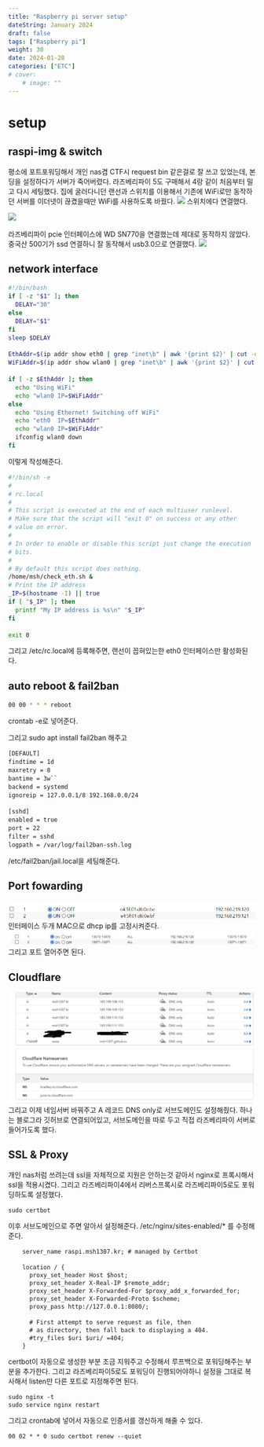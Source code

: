 ```yaml
---
title: "Raspberry pi server setup"
dateString: January 2024
draft: false
tags: ["Raspberry pi"]
weight: 30
date: 2024-01-28
categories: ["ETC"]
# cover:
    # image: ""
---
```


# setup
## raspi-img & switch 
평소에 포트포워딩해서 개인 nas겸 CTF시 request bin 같은걸로 잘 쓰고 있었는데, 본딩을 설정하다가 서버가 죽어버렸다.
라즈베리파이 5도 구매해서 4랑 같이 처음부터 밀고 다시 세팅했다.
집에 굴러다니던 랜선과 스위치를 이용해서 기존에 WiFi로만 동작하던 서버를 이더넷이 끊켰을때만 WiFi를 사용하도록 바꿨다.
![](/blog/Raspberry_pi_setup/image.png)
스위치에다 연결했다. 

![](/blog/Raspberry_pi_setup/image-1.png)

라즈베리파이 pcie 인터페이스에 WD SN770을 연결했는데 제대로 동작하지 않았다.
중국산 500기가 ssd 연결하니 잘 동작해서 usb3.0으로 연결했다.
![](final.jpg)


## network interface
```bash
#!/bin/bash
if [ -z "$1" ]; then
  DELAY="30"
else
  DELAY="$1"
fi
sleep $DELAY

EthAddr=$(ip addr show eth0 | grep "inet\b" | awk '{print $2}' | cut -d/ -f1)
WiFiAddr=$(ip addr show wlan0 | grep "inet\b" | awk '{print $2}' | cut -d/ -f1)

if [ -z $EthAddr ]; then
  echo "Using WiFi"
  echo "wlan0 IP=$WiFiAddr"
else
  echo "Using Ethernet! Switching off WiFi"
  echo "eth0  IP=$EthAddr"
  echo "wlan0 IP=$WiFiAddr"
  ifconfig wlan0 down
fi
```
이렇게 작성해준다.
```bash
#!/bin/sh -e
#
# rc.local
#
# This script is executed at the end of each multiuser runlevel.
# Make sure that the script will "exit 0" on success or any other
# value on error.
#
# In order to enable or disable this script just change the execution
# bits.
#
# By default this script does nothing.
/home/msh/check_eth.sh &
# Print the IP address
_IP=$(hostname -I) || true
if [ "$_IP" ]; then
  printf "My IP address is %s\n" "$_IP"
fi

exit 0
```
그리고 /etc/rc.local에 등록해주면, 랜선이 꼽혀있는한 eth0 인터페이스만 활성화된다.
## auto reboot & fail2ban
```bash
00 00 * * * reboot
```
crontab -e로 넣어준다.

그리고 sudo apt install fail2ban 해주고 
```bash
[DEFAULT]
findtime = 1d
maxretry = 8
bantime = 3w``
backend = systemd
ignoreip = 127.0.0.1/8 192.168.0.0/24

[sshd]
enabled = true
port = 22
filter = sshd
logpath = /var/log/fail2ban-ssh.log
```
/etc/fail2ban/jail.local을 세팅해준다.

## Port fowarding
![](/blog/Raspberry_pi_setup/image-2.png)
인터페이스 두개 MAC으로 dhcp ip를 고정시켜준다.
![](/blog/Raspberry_pi_setup/image-3.png)
그리고 포트 열어주면 된다.

## Cloudflare
![](/blog/Raspberry_pi_setup/image-4.png)
그리고 이제 네임서버 바꿔주고 A 레코드 DNS only로 서브도메인도 설정해줬다.
하나는 블로그라 깃허브로 연결되어있고, 서브도메인을 따로 두고 직접 라즈베리파이 서버로 들어가도록 했다.

## SSL & Proxy
개인 nas처럼 쓰려는데 ssl을 자체적으로 지원은 안하는것 같아서 nginx로 프록시해서 ssl을 적용시켰다.
그리고 라즈베리파이4에서 리버스프록시로 라즈베리파이5로도 포워딩하도록 설정했다.

```
sudo certbot
```
이후 서브도메인으로 주면 알아서 설정해준다.
/etc/nginx/sites-enabled/* 를 수정해준다.

```
    server_name raspi.msh1307.kr; # managed by Certbot

    location / {
      proxy_set_header Host $host;
      proxy_set_header X-Real-IP $remote_addr;
      proxy_set_header X-Forwarded-For $proxy_add_x_forwarded_for;
      proxy_set_header X-Forwarded-Proto $scheme;
      proxy_pass http://127.0.0.1:8080/;

      # First attempt to serve request as file, then
      # as directory, then fall back to displaying a 404.
      #try_files $uri $uri/ =404;
    }
```
certbot이 자동으로 생성한 부분 조금 지워주고 수정해서 루프백으로 포워딩해주는 부분을 추가한다.
그리고 라즈베리파이5로도 포워딩이 진행되어야하니 설정을 그대로 복사해서 listen만 다른 포트로 지정해주면 된다.


```
sudo nginx -t
sudo service nginx restart
```

그리고 crontab에 넣어서 자동으로 인증서를 갱신하게 해줄 수 있다.
```
00 02 * * 0 sudo certbot renew --quiet
```
